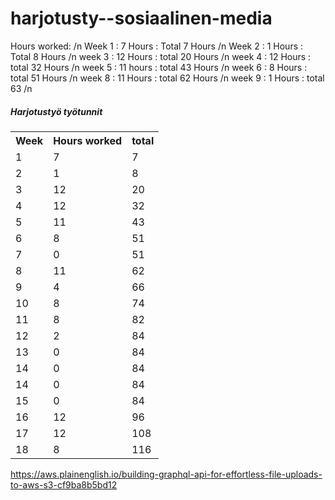 # harjotusty--sosiaalinen-media

Hours worked: /n
Week 1 : 7 Hours : Total 7 Hours /n
Week 2 : 1 Hours : Total 8 Hours /n
week 3 : 12 Hours : total 20 Hours /n
week 4 : 12 Hours : total 32 Hours /n
week 5 : 11 hours : total 43 Hours /n
week 6 : 8 Hours : total 51 Hours /n
week 8 : 11 Hours : total 62 Hours /n
week 9 : 1 Hours : total 63 /n
<h5>Harjotustyö työtunnit</h5>
<table>
  
  <tr>
    <th>Week</th>
    <th>Hours worked</th>
    <th>total</th>
  </tr>
  <tr>
    <td>1</td>
    <td>7</td>
    <td>7</td>
  </tr>
    <tr>
    <td>2</td>
    <td>1</td>
    <td>8</td>
  </tr>
      <tr>
    <td>3</td>
    <td>12</td>
    <td>20</td>
  </tr>
      <tr>
    <td>4</td>
    <td>12</td>
    <td>32</td>
  </tr>
      <tr>
    <td>5</td>
    <td>11</td>
    <td>43</td>
  </tr>
      <tr>
    <td>6</td>
    <td>8</td>
    <td>51</td>
  </tr>
        <tr>
    <td>7</td>
    <td>0</td>
    <td>51</td>
  </tr>
      <tr>
    <td>8</td>
    <td>11</td>
    <td>62</td>
  </tr>
    <tr>
    <td>9</td>
    <td>4</td>
    <td>66</td>
  </tr>
  <tr>
  <td>10</td>
  <td>8</td>
  <td>74</td>
  </tr>
    <tr>
  <td>11</td>
  <td>8</td>
  <td>82</td>
  </tr>
      <tr>
  <td>12</td>
  <td>2</td>
  <td>84</td>
  </tr>
        <tr>
  <td>13</td>
  <td>0</td>
  <td>84</td>
  </tr>
        <tr>
  <td>14</td>
  <td>0</td>
  <td>84</td>
  </tr>
          <tr>
  <td>14</td>
  <td>0</td>
  <td>84</td>
  </tr>
     <tr>
  <td>15</td>
  <td>0</td>
  <td>84</td>
  </tr>
     <tr>
  <td>16</td>
  <td>12</td>
  <td>96</td>
  </tr>
       <tr>
  <td>17</td>
  <td>12</td>
  <td>108</td>
  </tr>
         <tr>
  <td>18</td>
  <td>8</td>
  <td>116</td>
  </tr>
</table>



https://aws.plainenglish.io/building-graphql-api-for-effortless-file-uploads-to-aws-s3-cf9ba8b5bd12